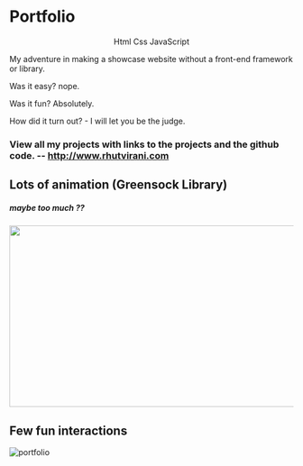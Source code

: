 # Portfolio
<p align="center"> Html Css JavaScript</p>

My adventure in making a showcase website without a front-end framework or library.

Was it easy? nope. 

Was it fun? Absolutely.

How did it turn out? - I will let you be the judge. 


### View all my projects with links to the projects and the github code. -- http://www.rhutvirani.com

## Lots of animation (Greensock Library)
##### maybe too much ??

<p align="center">
<img width=700 height=322 src="https://user-images.githubusercontent.com/19146537/65633464-3057b700-dfaa-11e9-9476-bf3bfc97ecdd.gif">
</p>


## Few fun interactions

![portfolio](https://user-images.githubusercontent.com/19146537/65633600-7dd42400-dfaa-11e9-8174-241f7aeafe37.png)



